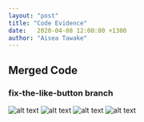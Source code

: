 ```yaml
---
layout: "post"
title: "Code Evidence"
date:   2020-04-08 12:00:00 +1300
author: "Aisea Tawake"
---
```


## Merged Code
### fix-the-like-button branch
![alt text](http://kate.ict.op.ac.nz/~tawaab1/Project%202%20images/p1.png "fix the like button 1")
![alt text](http://kate.ict.op.ac.nz/~tawaab1/Project%202%20images/p2.png "fix the like button 2")
![alt text](http://kate.ict.op.ac.nz/~tawaab1/Project%202%20images/p3.png "fix the like button 3")
![alt text](http://kate.ict.op.ac.nz/~tawaab1/Project%202%20images/p4.png "fix the like button 4")

